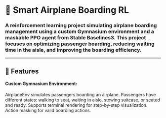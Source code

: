 # 🛫 Smart Airplane Boarding RL

   ### A reinforcement learning project simulating airplane boarding management using a custom Gymnasium environment and a maskable PPO agent from Stable Baselines3. This project focuses on optimizing passenger boarding, reducing waiting time in the aisle, and improving the boarding efficiency.
---
## 🚀 Features
#### Custom Gymnasium Environment:
 AirplaneEnv simulates passengers boarding an airplane.
 Passengers have different states: walking to seat, waiting in aisle, stowing suitcase, or seated and ready.
 Supports terminal rendering for step-by-step visualization.
 Action masking for valid boarding actions.
